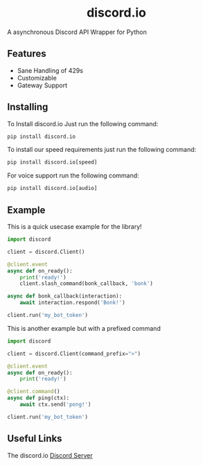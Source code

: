 <h1 align='center'>discord.io</h1>

A asynchronous Discord API Wrapper for Python

## Features

- Sane Handling of 429s
- Customizable
- Gateway Support

## Installing

To Install discord.io Just run the following command:

```py
pip install discord.io
```

To install our speed requirements just run the following command:

```py
pip install discord.io[speed]
```

For voice support run the following command:

```py
pip install discord.io[audio]
```

## Example
This is a quick usecase example for the library!

```py
import discord

client = discord.Client()

@client.event
async def on_ready():
    print('ready!')
    client.slash_command(bonk_callback, 'bonk')

async def bonk_callback(interaction):
    await interaction.respond('Bonk!')

client.run('my_bot_token')
```

This is another example but with a prefixed command

```py
import discord

client = discord.Client(command_prefix=">")

@client.event
async def on_ready():
    print('ready!')

@client.command()
async def ping(ctx):
    await ctx.send('pong!')

client.run('my_bot_token')
```

## Useful Links

The discord.io [Discord Server](https://discord.gg/cvCAwntVhm)
